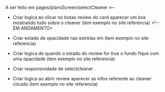 A ser feito em pages/plansScreen/selectCleaner <--

- Criar logica ao clicar no botao review do card aparecer um box mostrando tudo sobre o cleaner (tem exemplo no site referencia) <!-- EM ANDAMENTO>

- Criar estado de opacidade nas estrelas  em <BoxFilter /> (tem exemplo no site referencia)

- Criar logica de quando o estado do review for true o fundo fique com uma opacidade (tem exemplo no site referencia)

- Criar responsividade de selectcleaner .

- Criar logica ao abrir review aparecer  as infos referente ao cleaner clicado (tem exemplo no site referencia)



